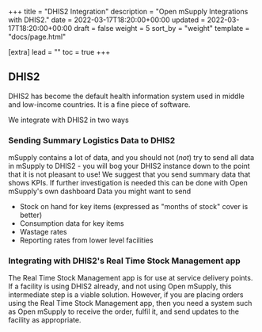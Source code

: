 +++
title = "DHIS2 Integration"
description = "Open mSupply Integrations with DHIS2."
date = 2022-03-17T18:20:00+00:00
updated = 2022-03-17T18:20:00+00:00
draft = false
weight = 5
sort_by = "weight"
template = "docs/page.html"

[extra]
lead = ""
toc = true
+++

## DHIS2

DHIS2 has become the default health information system used in middle and low-income countries.
It is a fine piece of software.

We integrate with DHIS2 in two ways

### Sending Summary Logistics Data to DHIS2

mSupply contains a lot of data, and you should not (_not_) try to send all data in mSupply to DHIS2 - you will bog your DHIS2 instance down to the point that it is not pleasant to use!
We suggest that you send summary data that shows KPIs. If further investigation is needed this can be done with Open mSupply's own dashboard
Data you might want to send

- Stock on hand for key items (expressed as "months of stock" cover is better)
- Consumption data for key items
- Wastage rates
- Reporting rates from lower level facilities

### Integrating with DHIS2's Real Time Stock Management app

The Real Time Stock Management app is for use at service delivery points. If a facility is using DHIS2 already, and not using Open mSupply, this intermediate step is a viable solution.
However, if you are placing orders using the Real Time Stock Management app, then you need a system such as Open mSupply to receive the order, fulfil it, and send updates to the facility as appropriate.
